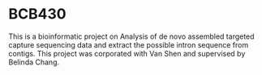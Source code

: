 # BCB430
This is a bioinformatic project on Analysis of de novo assembled targeted capture sequencing data and extract the possible intron sequence from contigs. This project was corporated with Van Shen and supervised by Belinda Chang.
